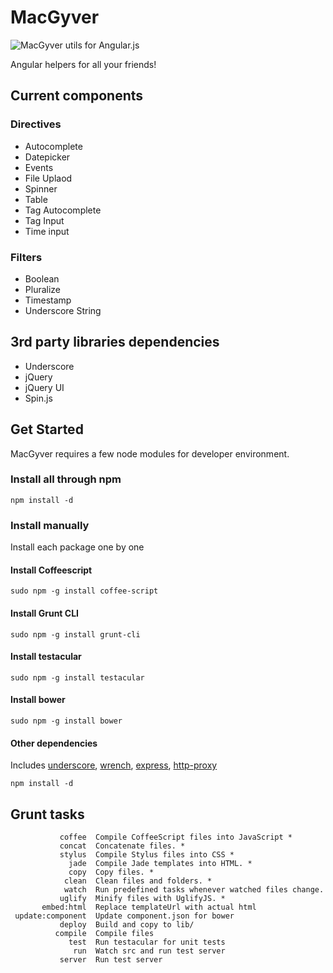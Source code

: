 # MacGyver #

![MacGyver utils for Angular.js](http://upload.wikimedia.org/wikipedia/en/9/92/MacGyver_intro.jpg "Duct Tape and a Swiss Army Knife")

Angular helpers for all your friends!

## Current components ##

### Directives ###
 - Autocomplete
 - Datepicker
 - Events
 - File Uplaod
 - Spinner
 - Table
 - Tag Autocomplete
 - Tag Input
 - Time input

### Filters ###
 - Boolean
 - Pluralize
 - Timestamp
 - Underscore String

## 3rd party libraries dependencies ##
 - Underscore
 - jQuery
 - jQuery UI
 - Spin.js

## Get Started ##
MacGyver requires a few node modules for developer environment.

### Install all through npm ###

  `npm install -d`

### Install manually ###
Install each package one by one

#### Install Coffeescript ####

  `sudo npm -g install coffee-script`

#### Install Grunt CLI ####

  `sudo npm -g install grunt-cli`

#### Install testacular ####

  `sudo npm -g install testacular`

#### Install bower ####

  `sudo npm -g install bower`

#### Other dependencies ####
  Includes [underscore](https://npmjs.org/package/underscore),
           [wrench](https://npmjs.org/package/wrench),
           [express](https://npmjs.org/package/express),
           [http-proxy](https://npmjs.org/package/http-proxy)

  `npm install -d`

## Grunt tasks ##

```
           coffee  Compile CoffeeScript files into JavaScript *
           concat  Concatenate files. *
           stylus  Compile Stylus files into CSS *
             jade  Compile Jade templates into HTML. *
             copy  Copy files. *
            clean  Clean files and folders. *
            watch  Run predefined tasks whenever watched files change.
           uglify  Minify files with UglifyJS. *
       embed:html  Replace templateUrl with actual html
 update:component  Update component.json for bower
           deploy  Build and copy to lib/
          compile  Compile files
             test  Run testacular for unit tests
              run  Watch src and run test server
           server  Run test server
```
